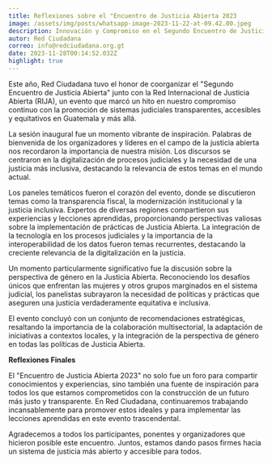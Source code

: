 ```yaml
---
title: Reflexiones sobre el "Encuentro de Justicia Abierta 2023
image: /assets/img/posts/whatsapp-image-2023-11-22-at-09.42.00.jpeg
description: Innovación y Compromiso en el Segundo Encuentro de Justicia Abierta
autor: Red Ciudadana
correo: info@redciudadana.org.gt
date: 2023-11-28T00:14:52.032Z
highlight: true
---
```

Este año, Red Ciudadana tuvo el honor de coorganizar el "Segundo Encuentro de Justicia Abierta" junto con la Red Internacional de Justicia Abierta (RIJA), un evento que marcó un hito en nuestro compromiso continuo con la promoción de sistemas judiciales transparentes, accesibles y equitativos en Guatemala y más allá.

La sesión inaugural fue un momento vibrante de inspiración. Palabras de bienvenida de los organizadores y líderes en el campo de la justicia abierta nos recordaron la importancia de nuestra misión. Los discursos se centraron en la digitalización de procesos judiciales y la necesidad de una justicia más inclusiva, destacando la relevancia de estos temas en el mundo actual.

Los paneles temáticos fueron el corazón del evento, donde se discutieron temas como la transparencia fiscal, la modernización institucional y la justicia inclusiva. Expertos de diversas regiones compartieron sus experiencias y lecciones aprendidas, proporcionando perspectivas valiosas sobre la implementación de prácticas de Justicia Abierta. La integración de la tecnología en los procesos judiciales y la importancia de la interoperabilidad de los datos fueron temas recurrentes, destacando la creciente relevancia de la digitalización en la justicia.

Un momento particularmente significativo fue la discusión sobre la perspectiva de género en la Justicia Abierta. Reconociendo los desafíos únicos que enfrentan las mujeres y otros grupos marginados en el sistema judicial, los panelistas subrayaron la necesidad de políticas y prácticas que aseguren una justicia verdaderamente equitativa e inclusiva.

El evento concluyó con un conjunto de recomendaciones estratégicas, resaltando la importancia de la colaboración multisectorial, la adaptación de iniciativas a contextos locales, y la integración de la perspectiva de género en todas las políticas de Justicia Abierta.

**Reflexiones Finales**

El "Encuentro de Justicia Abierta 2023" no solo fue un foro para compartir conocimientos y experiencias, sino también una fuente de inspiración para todos los que estamos comprometidos con la construcción de un futuro más justo y transparente. En Red Ciudadana, continuaremos trabajando incansablemente para promover estos ideales y para implementar las lecciones aprendidas en este evento trascendental.

Agradecemos a todos los participantes, ponentes y organizadores que hicieron posible este encuentro. Juntos, estamos dando pasos firmes hacia un sistema de justicia más abierto y accesible para todos.